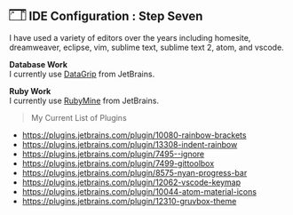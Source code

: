 ## <img src="https://raw.githubusercontent.com/chrishough/my-configurations/master/graphics/documentation/readmes/ide.svg" height="20"> IDE Configuration : Step Seven

I have used a variety of editors over the years including homesite, dreamweaver, eclipse, vim, sublime text, sublime 
text 2, atom, and vscode.  

**Database Work**  
I currently use [DataGrip](https://www.jetbrains.com/datagrip/) from JetBrains.

**Ruby Work**  
I currently use [RubyMine](https://www.jetbrains.com/ruby/) from JetBrains.

> My Current List of Plugins

* https://plugins.jetbrains.com/plugin/10080-rainbow-brackets  
* https://plugins.jetbrains.com/plugin/13308-indent-rainbow  
* https://plugins.jetbrains.com/plugin/7495--ignore   
* https://plugins.jetbrains.com/plugin/7499-gittoolbox   
* https://plugins.jetbrains.com/plugin/8575-nyan-progress-bar   
* https://plugins.jetbrains.com/plugin/12062-vscode-keymap   
* https://plugins.jetbrains.com/plugin/10044-atom-material-icons  
* https://plugins.jetbrains.com/plugin/12310-gruvbox-theme  



